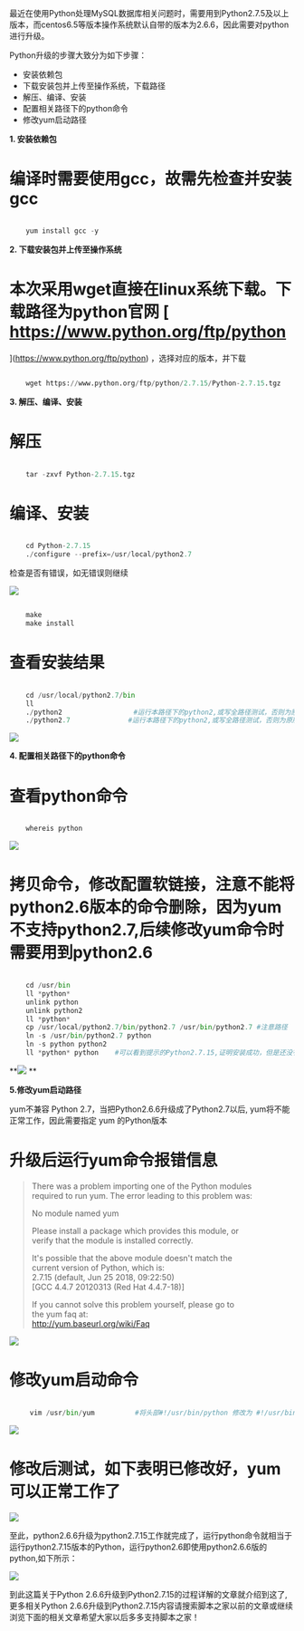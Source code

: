 最近在使用Python处理MySQL数据库相关问题时，需要用到Python2.7.5及以上版本，而centos6.5等版本操作系统默认自带的版本为2.6.6，因此需要对python进行升级。

Python升级的步骤大致分为如下步骤：

  * 安装依赖包 
  * 下载安装包并上传至操作系统，下载路径 
  * 解压、编译、安装 
  * 配置相关路径下的python命令 
  * 修改yum启动路径 

**1. 安装依赖包**

# 编译时需要使用gcc，故需先检查并安装gcc

```python

    yum install gcc -y
```

**2. 下载安装包并上传至操作系统**

# 本次采用wget直接在linux系统下载。下载路径为python官网 [ https://www.python.org/ftp/python
](https://www.python.org/ftp/python) ，选择对应的版本，并下载

```python

    wget https://www.python.org/ftp/python/2.7.15/Python-2.7.15.tgz
```

**3. 解压、编译、安装**

# 解压

```python

    tar -zxvf Python-2.7.15.tgz
```

# 编译、安装

```python

    cd Python-2.7.15
    ./configure --prefix=/usr/local/python2.7
```

检查是否有错误，如无错误则继续

![](https://img.jbzj.com/file_images/article/202012/202012141411317.png)

```python

    make
    make install
```

# 查看安装结果

```python

    cd /usr/local/python2.7/bin
    ll
    ./python2　　　　　　　　　　 #运行本路径下的python2,或写全路径测试，否则为原版本的命令
    ./python2.7　　　　　　　　 #运行本路径下的python2,或写全路径测试，否则为原版本的命令  
```

![](https://img.jbzj.com/file_images/article/202012/202012141411318.png)

**4. 配置相关路径下的python命令**

# 查看python命令

```python

    whereis python
```

![](https://img.jbzj.com/file_images/article/202012/202012141411329.png)

# 拷贝命令，修改配置软链接，注意不能将python2.6版本的命令删除，因为yum不支持python2.7,后续修改yum命令时需要用到python2.6

```python

    cd /usr/bin
    ll *python*
    unlink python
    unlink python2
    ll *python*
    cp /usr/local/python2.7/bin/python2.7 /usr/bin/python2.7 #注意路径
    ln -s /usr/bin/python2.7 python　　　　　　
    ln -s python python2
    ll *python* python    #可以看到提示的Python2.7.15,证明安装成功，但是还没有彻底结束
```

**![](https://img.jbzj.com/file_images/article/202012/2020121414113210.png) **

**5.修改yum启动路径**

yum不兼容 Python 2.7，当把Python2.6.6升级成了Python2.7以后, yum将不能正常工作，因此需要指定 yum
的Python版本

# 升级后运行yum命令报错信息

> There was a problem importing one of the Python modules  
>  required to run yum. The error leading to this problem was:  
>  
>  No module named yum  
>  
>  Please install a package which provides this module, or  
>  verify that the module is installed correctly.  
>  
>  It's possible that the above module doesn't match the  
>  current version of Python, which is:  
>  2.7.15 (default, Jun 25 2018, 09:22:50)  
>  [GCC 4.4.7 20120313 (Red Hat 4.4.7-18)]  
>  
>  If you cannot solve this problem yourself, please go to  
>  the yum faq at:  
>  http://yum.baseurl.org/wiki/Faq

![](https://img.jbzj.com/file_images/article/202012/2020121414113211.png)

# 修改yum启动命令

```python

     vim /usr/bin/yum　　　　　　#将头部#!/usr/bin/python 修改为 #!/usr/bin/python2.6
```

![](https://img.jbzj.com/file_images/article/202012/2020121414113212.png)

# 修改后测试，如下表明已修改好，yum可以正常工作了

![](https://img.jbzj.com/file_images/article/202012/2020121414113213.png)

至此，python2.6.6升级为python2.7.15工作就完成了，运行python命令就相当于运行python2.7.15版本的Python，运行python2.6即使用python2.6.6版的python,如下所示：

![](https://img.jbzj.com/file_images/article/202012/2020121414113214.png)

到此这篇关于Python 2.6.6升级到Python2.7.15的过程详解的文章就介绍到这了,更多相关Python
2.6.6升级到Python2.7.15内容请搜索脚本之家以前的文章或继续浏览下面的相关文章希望大家以后多多支持脚本之家！

